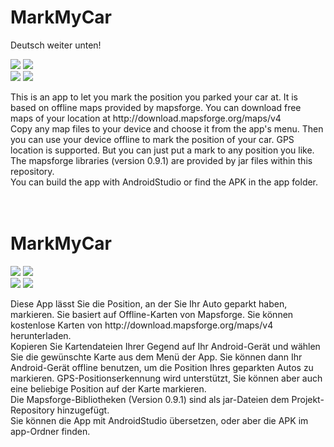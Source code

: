 <h1>MarkMyCar</h1>
Deutsch weiter unten!<br>
<p>
<img src="device-2018-03-13-100000.png">
<img src="device-2018-03-13-100001.png"><br>
<img src="device-2018-03-13-100002.png">
<img src="device-2018-03-13-100003.png"><br>
</p>
This is an app to let you mark the position you parked your car at. It is based on offline maps provided by mapsforge.
You can download free maps of your location at http://download.mapsforge.org/maps/v4<br>
Copy any map files to your device and choose it from  the app's menu. Then you can use your device offline to mark the
position of your car. GPS location is supported. But you can just put a mark to any position you like.<br>
The mapsforge libraries (version 0.9.1) are provided by jar files within this repository.<br>
You can build the app with AndroidStudio or find the APK in the app folder.<br>
<br>
<br>
<h1>MarkMyCar</h1>
<p>
<img src="device-2018-03-13-100000.png">
<img src="device-2018-03-13-100004.png"><br>
<img src="device-2018-03-13-100005.png">
<img src="device-2018-03-13-100006.png"><br>
</p>
Diese App lässt Sie die Position, an der Sie Ihr Auto geparkt haben, markieren. Sie basiert auf Offline-Karten von
Mapsforge. Sie können kostenlose Karten von http://download.mapsforge.org/maps/v4 herunterladen.<br>
Kopieren Sie Kartendateien Ihrer Gegend auf Ihr Android-Gerät und wählen Sie die gewünschte Karte aus dem
Menü der App. Sie können dann Ihr Android-Gerät offline benutzen, um die Position Ihres geparkten Autos zu markieren.
GPS-Positionserkennung wird unterstützt, Sie können aber auch eine beliebige Position auf der Karte markieren.<br>
Die Mapsforge-Bibliotheken (Version 0.9.1) sind als jar-Dateien dem Projekt-Repository hinzugefügt.<br>
Sie können die App mit AndroidStudio übersetzen, oder aber die APK im app-Ordner finden.<br>

